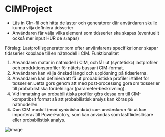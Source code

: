 # CIMProject

- Läs in CIm-fil och hitta de laster och generatorer där användaren skulle kunna vilja definiera tidsserier
- Användaren får välja vilka element som tidsserier ska skapas (eventuellt också mer input HUR de skapas)


Förslag: Lastprofilsgenerator som efter användarens specifikationer skapar tidsserier kopplade till en nätmodell i CIM.
Funktionalitet 
1.	Användaren matar in nätmodell i CIM, och får ut (syntetiska) lastprofiler och produktionsprofiler för nätets bussar i CIM-format.
2.	Användaren kan välja önskad längd och upplösning på tidserierna. 
3.	Användaren kan definiera att få ut probabilistiska profiler istället för tidsserier. Detta görs genom att med post-processing göra om tidsserier till probabilistiska fördelningar (parameter-beskrivning).
4.	Vid inmatning av probabilistiska profiler görs dessa om till CIM-kompatibelt format så att probabilistisk analys kan köras på nätmodellen.
5.	Den CIM-modell (med syntetiska data) som användaren får ut kan importeras till PowerFactory, som kan användas som lastflödeslösare eller probabilistisk analys.

![image](https://github.com/alicekjansson/CIMProject/assets/128380748/c676b32e-d4f9-4519-9f5d-aeec8f0e2c17)

